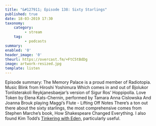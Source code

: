 ```yaml
---
title: "&#127911; Episode 138: Sixty Starlings"
published: true
date: 18-03-2019 17:30
taxonomy:
    category:
         - stream
    tag:
         - podcasts
summary:
enabled: '0'
header_image: '0'
theurl: https://overcast.fm/+FtC5tBdDg
image: artwork-resized.jpg
template: listen
---
```

 
Episode summary: The Memory Palace is a proud member of Radiotopia. Music Blink from Hiroshi Yoshimura Which comes in and out of Bjolukor Tonlisterakoli Reykjanesbaejar’s version of Sigur Ros’ Hoppipolla. Love Token by Elena Kats-Chernin, performed by Tamara Anna Cislowska And Joanna Brouk playing Maggi’s Flute - Lifting Off Notes There’s a ton out there about the sixty starlings, the most comprehensive comes from Stephen Marche’s book, How Shakespeare Changed Everything. I also found Kim Todd’s [Tinkering with Eden,](https://www.amazon.com/Tinkering-Eden-Natural-History-Exotics/dp/0393048608) particularly useful.
